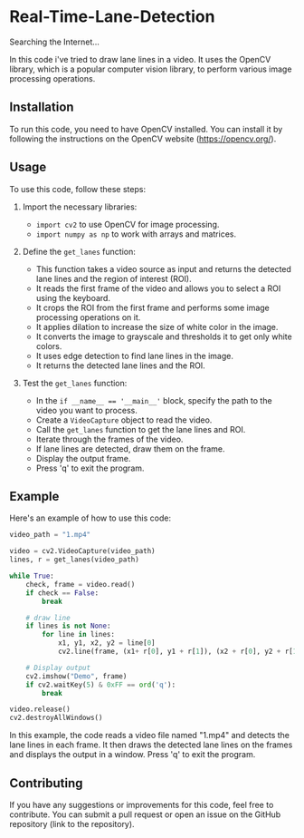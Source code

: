 # Real-Time-Lane-Detection

Searching the Internet...


In this code i've tried to draw lane lines in a video. It uses the OpenCV library, which is a popular computer vision library, to perform various image processing operations.

## Installation

To run this code, you need to have OpenCV installed. You can install it by following the instructions on the OpenCV website (https://opencv.org/).

## Usage

To use this code, follow these steps:

1. Import the necessary libraries:
   - `import cv2` to use OpenCV for image processing.
   - `import numpy as np` to work with arrays and matrices.

2. Define the `get_lanes` function:
   - This function takes a video source as input and returns the detected lane lines and the region of interest (ROI).
   - It reads the first frame of the video and allows you to select a ROI using the keyboard.
   - It crops the ROI from the first frame and performs some image processing operations on it.
   - It applies dilation to increase the size of white color in the image.
   - It converts the image to grayscale and thresholds it to get only white colors.
   - It uses edge detection to find lane lines in the image.
   - It returns the detected lane lines and the ROI.

3. Test the `get_lanes` function:
   - In the `if __name__ == '__main__'` block, specify the path to the video you want to process.
   - Create a `VideoCapture` object to read the video.
   - Call the `get_lanes` function to get the lane lines and ROI.
   - Iterate through the frames of the video.
   - If lane lines are detected, draw them on the frame.
   - Display the output frame.
   - Press 'q' to exit the program.

## Example

Here's an example of how to use this code:

```python
video_path = "1.mp4"

video = cv2.VideoCapture(video_path)
lines, r = get_lanes(video_path)

while True:
    check, frame = video.read()
    if check == False:
        break

    # draw line
    if lines is not None:
        for line in lines:
            x1, y1, x2, y2 = line[0]
            cv2.line(frame, (x1+ r[0], y1 + r[1]), (x2 + r[0], y2 + r[1]), (0, 255, 255), 3)

    # Display output
    cv2.imshow("Demo", frame)
    if cv2.waitKey(5) & 0xFF == ord('q'):
        break

video.release()
cv2.destroyAllWindows()
```

In this example, the code reads a video file named "1.mp4" and detects the lane lines in each frame. It then draws the detected lane lines on the frames and displays the output in a window. Press 'q' to exit the program.

## Contributing

If you have any suggestions or improvements for this code, feel free to contribute. You can submit a pull request or open an issue on the GitHub repository (link to the repository).
